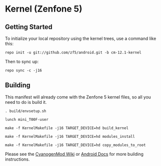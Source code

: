 Kernel (Zenfone 5)
==================

Getting Started
---------------

To initialize your local repository using the kernel trees, use a command like this:

    repo init -u git://github.com/zf5/android.git -b cm-12.1-kernel

Then to sync up:

    repo sync -c -j16

Building
--------

This manifest will already come with the Zenfone 5 kernel files,
so all you need to do is build it.

    . build/envsetup.sh

    lunch mini_T00F-user

    make -f KernelMakefile -j16 TARGET_DEVICE=hd build_kernel

    make -f KernelMakefile -j16 TARGET_DEVICE=hd modules_install

    make -f KernelMakefile -j16 TARGET_DEVICE=hd copy_modules_to_root

Please see the [CyanogenMod Wiki](http://wiki.cyanogenmod.org/) or [Android Docs](https://source.android.com/source/building.html) for more building instructions.
